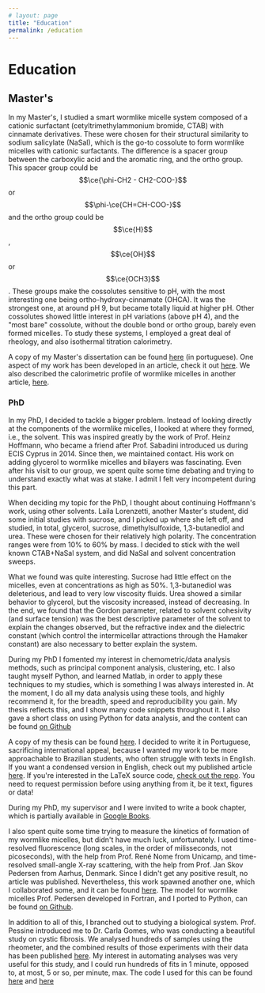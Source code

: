 ```yaml
---
# layout: page
title: "Education"
permalink: /education
---
```


<script type="text/javascript" id="MathJax-script" async
  src="https://cdn.jsdelivr.net/npm/mathjax@3/es5/tex-svg.js">
</script>

<script type="text/javascript">
window.MathJax = {
  tex: {
    packages: {'base', 'ams', 'mhchem']
  },
  loader: {
    load: ['ui/menu', '[tex]/ams', '[tex]/mhchem']
  }
};
</script>

<!-- <script type="text/javascript">
window.MathJax = {
  tex: {packages: {'[+]': ['mhchem']}}
};
</script> -->


# Education


## Master's

In my Master's, I studied a smart wormlike micelle system composed of a cationic
surfactant (cetyltrimethylammonium bromide, CTAB) with cinnamate derivatives.
These were chosen for their structural similarity to sodium salicylate (NaSal),
which is the go-to cossolute to form wormlike micelles with cationic
surfactants. The difference is a spacer group between the carboxylic acid and
the aromatic ring, and the ortho group. This spacer group could be
$$\ce{\phi-CH2 - CH2-COO-}$$ or $$\phi-\ce{CH=CH-COO-}$$ and the ortho group
could be $$\ce{H}$$, $$\ce{OH}$$ or $$\ce{OCH3}$$. These groups make the
cossolutes sensitive to pH, with the most interesting one being
ortho-hydroxy-cinnamate (OHCA). It was the strongest one, at around pH 9, but
became totally liquid at higher pH. Other cossolutes showed little interest in
pH variations (above pH 4), and the "most bare" cossolute, without the double
bond or ortho group, barely even formed micelles. To study these systems, I
employed a great deal of rheology, and also isothermal titration calorimetry.

A copy of my Master's dissertation can be found
[here](/assets/pdfs/Clinckspoor_KJ_mestrado.pdf) (in portuguese). One aspect of my
work has been developed in an article, check it out
[here](https://link.springer.com/article/10.1007/s00396-015-3672-y). We also
described the calorimetric profile of wormlike micelles in another article,
[here](https://www.sciencedirect.com/science/article/abs/pii/S0021961415003924).

### PhD

In my PhD, I decided to tackle a bigger problem. Instead of looking directly at
the components of the wormlike micelles, I looked at where they formed, i.e.,
the solvent. This was inspired greatly by the work of Prof. Heinz Hoffmann, who
became a friend after Prof. Sabadini introduced us during ECIS Cyprus in 2014.
Since then, we maintained contact. His work on adding glycerol to wormlike
micelles and bilayers was fascinating. Even after his visit to our group, we
spent quite some time debating and trying to understand exactly what was at
stake. I admit I felt very incompetent during this part.

When deciding my topic for the PhD, I thought about continuing Hoffmann's work,
using other solvents. Laila Lorenzetti, another Master's student, did some
initial studies with sucrose, and I picked up where she left off, and studied,
in total, glycerol, sucrose, dimethylsulfoxide, 1,3-butanediol and urea. These
were chosen for their relatively high polarity. The concentration ranges were
from 10% to 60% by mass. I decided to stick with the well known CTAB+NaSal
system, and did NaSal and solvent concentration sweeps.

What we found was quite interesting. Sucrose had little effect on the micelles,
even at concentrations as high as 50%. 1,3-butanediol was deleterious, and lead
to very low viscosity fluids. Urea showed a similar behavior to glycerol, but
the viscosity increased, instead of decreasing. In the end, we found that the
Gordon parameter, related to solvent cohesivity (and surface tension) was the
best descriptive parameter of the solvent to explain the changes observed, but
the refractive index and the dielectric constant (which control the
intermicellar attractions through the Hamaker constant) are also necessary to
better explain the system.

During my PhD I fomented my interest in chemometric/data analysis methods, such
as principal component analysis, clustering, etc. I also taught myself Python,
and learned Matlab, in order to apply these techniques to my studies, which is
something I was always interested in. At the moment, I do all my data analysis
using these tools, and highly recommend it, for the breadth, speed and
reproducibility you gain. My thesis reflects this, and I show many code snippets
throughout it. I also gave a short class on using Python for data analysis, and
the content can be found [on Github](https://github.com/KarlClinckspoor/CursoPython)

A copy of my thesis can be found [here](/assets/pdfs/Clinckspoor_KJ_doutorado.pdf). I
decided to write it in Portuguese, sacrificing international appeal, because I
wanted my work to be more approachable to Brazilian students, who often struggle
with texts in English. If you want a condensed version in English, check out my
published article
[here](https://www.sciencedirect.com/science/article/abs/pii/S0021979718300304).
If you're interested in the LaTeX source code, [check out the
repo](https://github.com/KarlClinckspoor/Tese). You need to request permission
before using anything from it, be it text, figures or data!

During my PhD, my supervisor and I were invited to write a book chapter, which
is partially available in [Google
Books](https://books.google.com.br/books?hl=en&lr=&id=L3UoDwAAQBAJ&oi=fnd&pg=PA298&dq=info:3qTJ9kG7eMUJ:scholar.google.com&ots=jns5DBE0Iu&sig=yBuIrxAcifUaIyfkctyJRutnh1A&redir_esc=y#v=onepage&q&f=false).

I also spent quite some time trying to measure the kinetics of formation of my
wormlike micelles, but didn't have much luck, unfortunately. I used
time-resolved fluorescence (long scales, in the order of milisseconds, not
picoseconds), with the help from Prof. René Nome from Unicamp, and time-resolved
small-angle X-ray scattering, with the help from Prof. Jan Skov Pedersen from
Aarhus, Denmark. Since I didn't get any positive result, no article was
published. Nevertheless, this work spawned another one, which I collaborated
some, and it can be found
[here](https://www.sciencedirect.com/science/article/abs/pii/S0021979719305636).
The model for wormlike micelles Prof. Pedersen developed in Fortran, and I
ported to Python, can be found [on
Github](https://github.com/KarlClinckspoor/SAXS_treatment).

In addition to all of this, I branched out to studying a biological system.
Prof. Pessine introduced me to Dr. Carla Gomes, who was conducting a beautiful
study on cystic fibrosis. We analysed hundreds of samples using the rheometer,
and the combined results of those experiments with their data has been published
[here](https://link.springer.com/article/10.1007/s40261-019-00861-x). My
interest in automating analyses was very useful for this study, and I could run
hundreds of fits in 1 minute, opposed to, at most, 5 or so, per minute, max. The
code I used for this can be found
[here](https://github.com/KarlClinckspoor/Rheology) and
[here](https://github.com/KarlClinckspoor/Tratamento_Muco)
